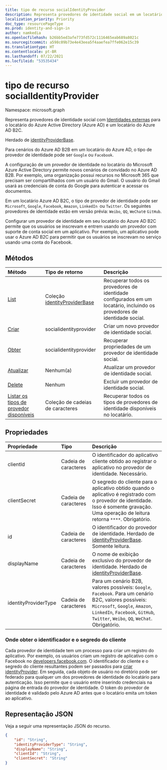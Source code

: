 ```yaml
---
title: tipo de recurso socialIdentityProvider
description: Representa provedores de identidade social em um locatário do Azure Active Directory e um locatário do Azure AD B2C.
localization_priority: Priority
doc_type: resourcePageType
ms.prod: identity-and-sign-in
author: namkedia
ms.openlocfilehash: b26bb5ed3afe773fd572c1116465eab689a8021c
ms.sourcegitcommit: a598c09b73e4e43eea5f4aaefea7ffe062e15c39
ms.translationtype: HT
ms.contentlocale: pt-BR
ms.lasthandoff: 07/22/2021
ms.locfileid: "53535434"
---
```

# <a name="socialidentityprovider-resource-type"></a>tipo de recurso socialIdentityProvider
Namespace: microsoft.graph

Representa provedores de identidade social com [Identidades externas](/azure/active-directory/external-identities/) para o locatário do Azure Active Directory (Azure AD) e um locatário do Azure AD B2C.

Herdado de [identityProviderBase](../resources/identityproviderbase.md).

Para cenários do Azure AD B2B em um locatário do Azure AD, o tipo de provedor de identidade pode ser `Google` ou `Facebook`.

A configuração de um provedor de identidade no locatário do Microsoft Azure Active Directory permite novos cenários de convidado no Azure AD B2B. Por exemplo, uma organização possui recursos no Microsoft 365 que precisam ser compartilhados com um usuário do Gmail. O usuário do Gmail usará as credenciais de conta do Google para autenticar e acessar os documentos.

Em um locatário Azure AD B2C, o tipo de provedor de identidade pode ser `Microsoft`, `Google`, `Facebook`, `Amazon`, `LinkedIn `ou `Twitter`. Os seguintes provedores de identidade estão em versão prévia: `Weibo`, `QQ`, `WeChat`e `GitHub`.

Configurar um provedor de identidade em seu locatário do Azure AD B2C permite que os usuários se inscrevam e entrem usando um provedor com suporte de conta social em um aplicativo. Por exemplo, um aplicativo pode usar o Azure AD B2C para permitir que os usuários se inscrevam no serviço usando uma conta do Facebook.

## <a name="methods"></a>Métodos

| Método       | Tipo de retorno  |Descrição|
|:---------------|:--------|:----------|
|[List](../api/identityproviderbase-list.md)|Coleção [identityProviderBase](../resources/identityproviderbase.md)|Recuperar todos os provedores de identidade configurados em um locatário, incluindo os provedores de identidade social.|
|[Criar](../api/identityproviderbase-post-identityproviders.md)|socialidentityprovider |Criar um novo provedor de identidade social.|
|[Obter](../api/identityproviderbase-get.md) |socialidentityprovider |Recuperar propriedades de um provedor de identidade social.|
|[Atualizar](../api/identityproviderbase-update.md)|Nenhum(a)|Atualizar um provedor de identidade social.|
|[Delete](../api/identityproviderbase-delete.md)|Nenhum|Excluir um provedor de  identidade social.|
|[Listar os tipos de provedor disponíveis](../api/identityproviderbase-list-availableprovidertypes.md)|Coleção de cadeias de caracteres|Recuperar todos os tipos de provedores de identidade disponíveis no locatário.|

## <a name="properties"></a>Propriedades

|Propriedade|Tipo|Descrição|
|:---------------|:--------|:----------|
|clientId|Cadeia de caracteres|O identificador do aplicativo cliente obtido ao registrar o aplicativo no provedor de identidade. Necessário.|
|clientSecret|Cadeia de caracteres|O segredo do cliente para o aplicativo obtido quando o aplicativo é registrado com o provedor de identidade. Isso é somente gravação. Uma operação de leitura retorna `****`. Obrigatório.|
|id|Cadeia de caracteres|O identificador do provedor de identidade. Herdado de [identityProviderBase](../resources/identityproviderbase.md). Somente leitura.|
|displayName|Cadeia de caracteres|O nome de exibição exclusivo do provedor de identidade. Herdado de [identityProviderBase](../resources/identityproviderbase.md).|
|identityProviderType|Cadeia de caracteres|Para um cenário B2B, valores possíveis: `Google`, `Facebook`. Para um cenário B2C, valores possíveis: `Microsoft`, `Google`, `Amazon`, `LinkedIn`, `Facebook`, `GitHub`, `Twitter`, `Weibo`, `QQ`, `WeChat`. Obrigatório.|

### <a name="where-to-get-the-client-identifier-and-secret"></a>Onde obter o identificador e o segredo do cliente

Cada provedor de identidade tem um processo para criar um registro do aplicativo. Por exemplo, os usuários criam um registro de aplicativo com o Facebook no [developers.facebook.com](https://developers.facebook.com/). O identificador do cliente e o segredo do cliente resultantes podem ser passados para [criar identityProvider](../api/identityproviderbase-post-identityproviders.md). Em seguida, cada objeto de usuário no diretório pode ser federado para qualquer um dos provedores de identidade do locatário para autenticação. Isso permite que o usuário entre inserindo credenciais na página de entrada do provedor de identidade. O token do provedor de identidade é validado pelo Azure AD antes que o locatário emita um token ao aplicativo.

## <a name="json-representation"></a>Representação JSON

Veja a seguir uma representação JSON do recurso.

<!-- {
  "blockType": "resource",
  "@odata.type": "microsoft.graph.socialIdentityProvider"
} -->

```json
{
    "id": "String",
    "identityProviderType": "String",
    "displayName": "String",
    "clientId": "String",
    "clientSecret": "String"
}
```

<!-- uuid: 8fcb5dbc-d5aa-4681-8e31-b001d5168d79
2015-10-25 14:57:30 UTC -->
<!--
{
  "type": "#page.annotation",
 "description": "socialIdentityProvider",
  "keywords": "",
  "section": "documentation",
  "tocPath": "",
  "suppressions": []
}
-->
